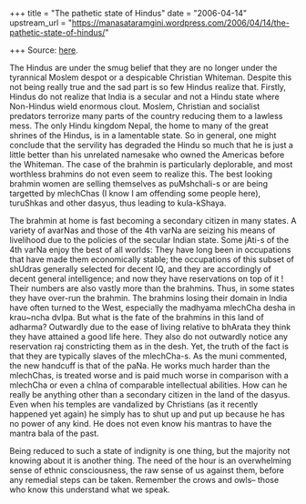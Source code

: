 +++
title = "The pathetic state of Hindus"
date = "2006-04-14"
upstream_url = "https://manasataramgini.wordpress.com/2006/04/14/the-pathetic-state-of-hindus/"

+++
Source: [here](https://manasataramgini.wordpress.com/2006/04/14/the-pathetic-state-of-hindus/).

The Hindus are under the smug belief that they are no longer under the tyrannical Moslem despot or a despicable Christian Whiteman. Despite this not being really true and the sad part is so few Hindus realize that. Firstly, Hindus do not realize that India is a secular and not a Hindu state where Non-Hindus wield enormous clout. Moslem, Christian and socialist predators terrorize many parts of the country reducing them to a lawless mess. The only Hindu kingdom Nepal, the home to many of the great shrines of the Hindus, is in a lamentable state. So in general, one might conclude that the servility has degraded the Hindu so much that he is just a little better than his unrelated namesake who owned the Americas before the Whiteman. The case of the brahmin is particularly deplorable, and most worthless brahmins do not even seem to realize this. The best looking brahmin women are selling themselves as puMshchali-s or are being targetted by mlechChas (I know I am offending some people here), turuShkas and other dasyus, thus leading to kula-kShaya.

The brahmin at home is fast becoming a secondary citizen in many states. A variety of avarNas and those of the 4th varNa are seizing his means of livelihood due to the policies of the secular Indian state. Some jAti-s of the 4th varNa enjoy the best of all worlds: They have long been in occupations that have made them economically stable; the occupations of this subset of shUdras generally selected for decent IQ, and they are accordingly of decent general intelligence; and now they have reservations on top of it ! Their numbers are also vastly more than the brahmins. Thus, in some states they have over-run the brahmin. The brahmins losing their domain in India have often turned to the West, especially the madhyama mlechCha desha in krau\~ncha dvIpa. But what is the fate of the brahmins in this land of adharma? Outwardly due to the ease of living relative to bhArata they think they have attained a good life here. They also do not outwardly notice any reservation raj constricting them as in the desh. Yet, the truth of the fact is that they are typically slaves of the mlechCha-s. As the muni commented, the new handcuff is that of the paNa. He works much harder than the mlechChas, is treated worse and is paid much worse in comparison with a mlechCha or even a chIna of comparable intellectual abilities. How can he really be anything other than a secondary citizen in the land of the dasyus. Even when his temples are vandalized by Christians (as it recently happened yet again) he simply has to shut up and put up because he has no power of any kind. He does not even know his mantras to have the mantra bala of the past.

Being reduced to such a state of indignity is one thing, but the majority not knowing about it is another thing. The need of the hour is an overwhelming sense of ethnic consciousness, the raw sense of us against them, before any remedial steps can be taken. Remember the crows and owls– those who know this understand what we speak.

